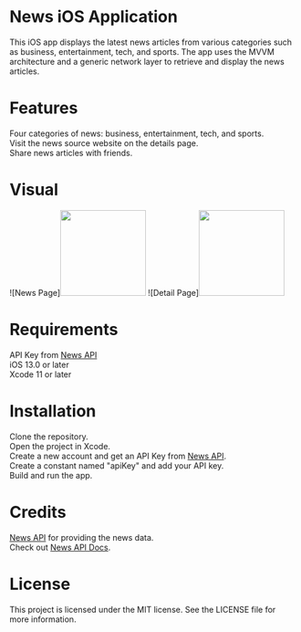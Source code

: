 # News iOS Application

This iOS app displays the latest news articles from various categories such as business, entertainment, tech, and sports. The app uses the MVVM architecture and a generic network layer to retrieve and display the news articles.

# Features
Four categories of news: business, entertainment, tech, and sports.\
Visit the news source website on the details page.\
Share news articles with friends.

# Visual
![News Page]<img src="https://github.com/burak-bilgen/News/blob/main/news.gif" width="150" />
![Detail Page]<img src="https://github.com/burak-bilgen/News/blob/main/detail.gif" width="150" />

# Requirements
API Key from [News API](https://newsapi.org/)\
iOS 13.0 or later\
Xcode 11 or later

# Installation
Clone the repository.\
Open the project in Xcode.\
Create a new account and get an API Key from [News API](https://newsapi.org/register).\
Create a constant named "apiKey" and add your API key.\
Build and run the app.

# Credits
[News API](https://newsapi.org/) for providing the news data.\
Check out [News API Docs](https://newsapi.org/docs/).

# License
This project is licensed under the MIT license. See the LICENSE file for more information.
